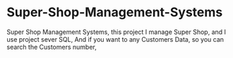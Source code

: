 # Super-Shop-Management-Systems
Super Shop Management Systems, this project I manage Super Shop, and I use project sever SQL, And if you want to any Customers Data, so you can search the Customers number,

